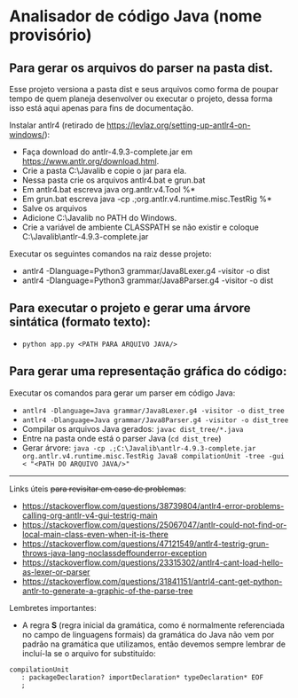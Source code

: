 # Analisador de código Java (nome provisório)

## Para gerar os arquivos do parser na pasta dist.

Esse projeto versiona a pasta dist e seus arquivos como forma de poupar tempo de quem planeja desenvolver ou executar o projeto, dessa forma isso está aqui apenas para fins de documentação.

Instalar antlr4 (retirado de https://levlaz.org/setting-up-antlr4-on-windows/):
- Faça download do antlr-4.9.3-complete.jar em https://www.antlr.org/download.html.
- Crie a pasta C:\Javalib e copie o jar para ela.
- Nessa pasta crie os arquivos antlr4.bat e grun.bat
- Em antlr4.bat escreva java org.antlr.v4.Tool %*
- Em grun.bat escreva java -cp .;org.antlr.v4.runtime.misc.TestRig %*
- Salve os arquivos
- Adicione C:\Javalib no PATH do Windows.
- Crie a variável de ambiente CLASSPATH se não existir e coloque C:\Javalib\antlr-4.9.3-complete.jar

Executar os seguintes comandos na raiz desse projeto:
- antlr4 -Dlanguage=Python3 grammar/Java8Lexer.g4 -visitor -o dist
- antlr4 -Dlanguage=Python3 grammar/Java8Parser.g4 -visitor -o dist

## Para executar o projeto e gerar uma árvore sintática (formato texto):

- `python app.py <PATH PARA ARQUIVO JAVA/>`

## Para gerar uma representação gráfica do código:
Executar os comandos para gerar um parser em código Java:
- `antlr4 -Dlanguage=Java grammar/Java8Lexer.g4 -visitor -o dist_tree`
- `antlr4 -Dlanguage=Java grammar/Java8Parser.g4 -visitor -o dist_tree`
- Compilar os arquivos Java gerados: `javac dist_tree/*.java`
- Entre na pasta onde está o parser Java (`cd dist_tree`)
- Gerar árvore: `java -cp .;C:\Javalib\antlr-4.9.3-complete.jar org.antlr.v4.runtime.misc.TestRig Java8 compilationUnit -tree -gui < "<PATH DO ARQUIVO JAVA/>"`

-----

Links úteis ~~para revisitar em caso de problemas~~: 

- https://stackoverflow.com/questions/38739804/antlr4-error-problems-calling-org-antlr-v4-gui-testrig-main
- https://stackoverflow.com/questions/25067047/antlr-could-not-find-or-local-main-class-even-when-it-is-there
- https://stackoverflow.com/questions/47121549/antlr4-testrig-grun-throws-java-lang-noclassdeffounderror-exception
- https://stackoverflow.com/questions/23315302/antlr4-cant-load-hello-as-lexer-or-parser
- https://stackoverflow.com/questions/31841151/antrl4-cant-get-python-antlr-to-generate-a-graphic-of-the-parse-tree

Lembretes importantes:

- A regra **S** (regra inicial da gramática, como é normalmente referenciada no campo de linguagens formais) da gramática do Java não vem por padrão na gramática que utilizamos, então devemos sempre lembrar de incluí-la se o arquivo for substituído:
```
compilationUnit 
   : packageDeclaration? importDeclaration* typeDeclaration* EOF
   ;
```